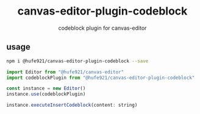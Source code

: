 <h1 align="center">canvas-editor-plugin-codeblock</h1>

<p align="center">codeblock plugin for canvas-editor</p>

## usage

```bash
npm i @hufe921/canvas-editor-plugin-codeblock --save
```

```javascript
import Editor from "@hufe921/canvas-editor"
import codeblockPlugin from "@hufe921/canvas-editor-plugin-codeblock"

const instance = new Editor()
instance.use(codeblockPlugin)

instance.executeInsertCodeblock(content: string)
```
